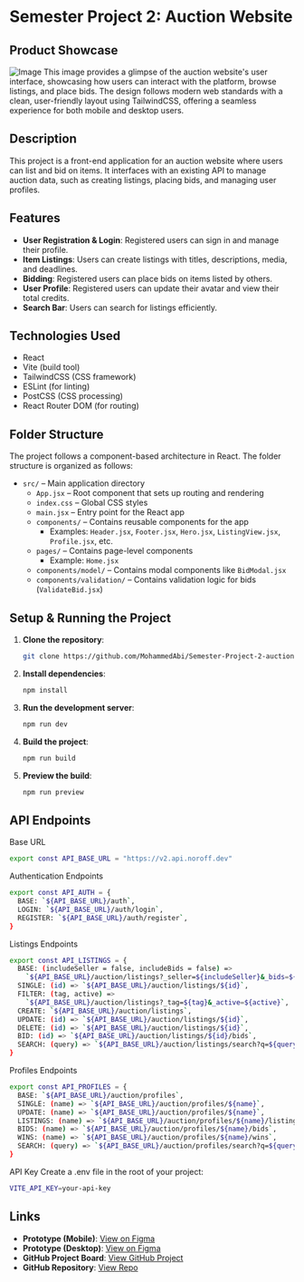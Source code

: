 # Semester Project 2: Auction Website

## Product Showcase

![Image](https://github.com/user-attachments/assets/ac151289-57e3-4644-b4ee-0c998afe3e39)
This image provides a glimpse of the auction website's user interface, showcasing how users can interact with the platform, browse listings, and place bids. The design follows modern web standards with a clean, user-friendly layout using TailwindCSS, offering a seamless experience for both mobile and desktop users.

## Description

This project is a front-end application for an auction website where users can list and bid on items. It interfaces with an existing API to manage auction data, such as creating listings, placing bids, and managing user profiles.

## Features

- **User Registration & Login**: Registered users can sign in and manage their profile.
- **Item Listings**: Users can create listings with titles, descriptions, media, and deadlines.
- **Bidding**: Registered users can place bids on items listed by others.
- **User Profile**: Registered users can update their avatar and view their total credits.
- **Search Bar**: Users can search for listings efficiently.

## Technologies Used

- React
- Vite (build tool)
- TailwindCSS (CSS framework)
- ESLint (for linting)
- PostCSS (CSS processing)
- React Router DOM (for routing)

## Folder Structure

The project follows a component-based architecture in React. The folder structure is organized as follows:

- `src/` – Main application directory
  - `App.jsx` – Root component that sets up routing and rendering
  - `index.css` – Global CSS styles
  - `main.jsx` – Entry point for the React app
  - `components/` – Contains reusable components for the app
    - Examples: `Header.jsx`, `Footer.jsx`, `Hero.jsx`, `ListingView.jsx`, `Profile.jsx`, etc.
  - `pages/` – Contains page-level components
    - Example: `Home.jsx`
  - `components/model/` – Contains modal components like `BidModal.jsx`
  - `components/validation/` – Contains validation logic for bids (`ValidateBid.jsx`)

## Setup & Running the Project

1. **Clone the repository**:

   ```bash
   git clone https://github.com/MohammedAbi/Semester-Project-2-auction.git
   ```

2. **Install dependencies**:

   ```bash
   npm install
   ```

3. **Run the development server**:

   ```bash
   npm run dev
   ```

4. **Build the project**:

   ```bash
   npm run build
   ```

5. **Preview the build**:
   ```bash
   npm run preview
   ```

## API Endpoints

Base URL

```bash
export const API_BASE_URL = "https://v2.api.noroff.dev"
```

Authentication Endpoints

```bash
export const API_AUTH = {
  BASE: `${API_BASE_URL}/auth`,
  LOGIN: `${API_BASE_URL}/auth/login`,
  REGISTER: `${API_BASE_URL}/auth/register`,
}
```

Listings Endpoints

```bash
export const API_LISTINGS = {
  BASE: (includeSeller = false, includeBids = false) =>
    `${API_BASE_URL}/auction/listings?_seller=${includeSeller}&_bids=${includeBids}`,
  SINGLE: (id) => `${API_BASE_URL}/auction/listings/${id}`,
  FILTER: (tag, active) =>
    `${API_BASE_URL}/auction/listings?_tag=${tag}&_active=${active}`,
  CREATE: `${API_BASE_URL}/auction/listings`,
  UPDATE: (id) => `${API_BASE_URL}/auction/listings/${id}`,
  DELETE: (id) => `${API_BASE_URL}/auction/listings/${id}`,
  BID: (id) => `${API_BASE_URL}/auction/listings/${id}/bids`,
  SEARCH: (query) => `${API_BASE_URL}/auction/listings/search?q=${query}`,
}
```

Profiles Endpoints

```bash
export const API_PROFILES = {
  BASE: `${API_BASE_URL}/auction/profiles`,
  SINGLE: (name) => `${API_BASE_URL}/auction/profiles/${name}`,
  UPDATE: (name) => `${API_BASE_URL}/auction/profiles/${name}`,
  LISTINGS: (name) => `${API_BASE_URL}/auction/profiles/${name}/listings`,
  BIDS: (name) => `${API_BASE_URL}/auction/profiles/${name}/bids`,
  WINS: (name) => `${API_BASE_URL}/auction/profiles/${name}/wins`,
  SEARCH: (query) => `${API_BASE_URL}/auction/profiles/search?q=${query}`,
}
```

API Key
Create a .env file in the root of your project:

```bash
VITE_API_KEY=your-api-key
```

## Links

- **Prototype (Mobile)**: [View on Figma](<https://www.figma.com/proto/R0URBxhEJp5wTglXpvMhoZ/Aution-House---Official-Tailwind-CSS-Styles-(Community)?node-id=3224-47&t=flKtHp2wXhfjaUAv-1>)
- **Prototype (Desktop)**: [View on Figma](<https://www.figma.com/proto/R0URBxhEJp5wTglXpvMhoZ/Aution-House---Official-Tailwind-CSS-Styles-(Community)?node-id=3404-752&t=flKtHp2wXhfjaUAv-1>)
- **GitHub Project Board**: [View GitHub Project](https://github.com/users/MohammedAbi/projects/8)
- **GitHub Repository**: [View Repo](https://github.com/MohammedAbi/Semester-Project-2-auction/tree/main)
